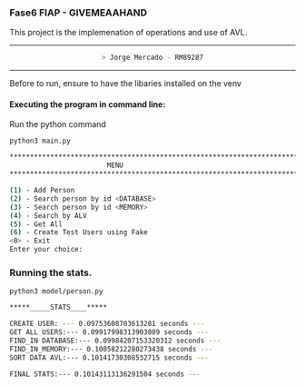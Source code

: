 ### Fase6 FIAP - GIVEMEAAHAND

This project is the implemenation of operations and use of AVL.

<p align="center">


----

<div align="center">


```zsh
> Jorge Mercado - RM89287
````

</div>

</p>

----

Before to run, ensure to have the libaries installed on the venv
#### Executing the program in command line:

Run the python command
```
python3 main.py
```


```sh
*******************************************************************************************
                        MENU
*******************************************************************************************

(1) - Add Person
(2) - Search person by id <DATABASE>
(3) - Search person by id <MEMORY>
(4) - Search by ALV 
(5) - Get All
(6) - Create Test Users using Fake
<0> - Exit
Enter your choice: 
```

### Running the stats.

```
python3 model/person.py       
```

```sh
*****_____STATS____*****

CREATE USER: --- 0.09753608703613281 seconds ---
GET ALL USERS:--- 0.09917998313903809 seconds ---
FIND_IN DATABASE:--- 0.09984207153320312 seconds ---
FIND_IN_MEMORY:--- 0.10058212280273438 seconds ---
SORT DATA AVL:--- 0.10141730308532715 seconds ---

FINAL STATS:--- 0.10143113136291504 seconds ---
```